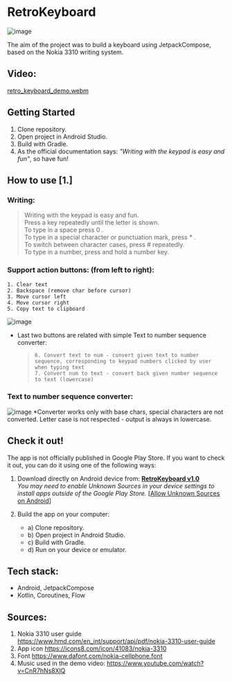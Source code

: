 # RetroKeyboard
![image](https://github.com/user-attachments/assets/c82b62e2-259d-45f9-900f-16910282c685)

The aim of the project was to build a keyboard using JetpackCompose, based on the Nokia 3310 writing system.

## Video:
[retro_keyboard_demo.webm](https://github.com/user-attachments/assets/aeed2d38-4122-4270-b748-dfceeecb4e9b)

## Getting Started
1. Clone repository.
2. Open project in Android Studio.
3. Build with Gradle.
4. As the official documentation says: <i>"Writing with the keypad is easy and fun"</i>, so have fun!

## How to use [1.]

### Writing: 

>Writing with the keypad is easy and fun. <br />
>Press a key repeatedly until the letter is shown. <br />
>To type in a space press 0 . <br />
>To type in a special character or punctuation mark, press * . <br />
>To switch between character cases, press # repeatedly. <br />
>To type in a number, press and hold a number key. <br />

### Support action buttons: (from left to right):
    1. Clear text
    2. Backspace (remove char before cursor)
    3. Move cursor left
    4. Move cursor right
    5. Copy text to clipboard
   ![image](https://github.com/user-attachments/assets/faef32f3-51ac-47bc-96b1-0b5f9b4f1a71)

 + Last two buttons are related with simple Text to number sequence converter:
   >     6. Convert text to num - convert given text to number sequence, corresponding to keypad numbers clicked by user when typing text
   >     7. Convert num to text - convert back given number sequence to text (lowercase)

### Text to number sequence converter:
![image](https://github.com/user-attachments/assets/f233a076-f153-4bd0-81fa-ba9db8b78212)
*Converter works only with base chars, special characters are not converted. Letter case is not respected - output is always in lowercase.


## Check it out!
The app is not officially published in Google Play Store. If you want to check it out, you can do it using one of the following ways:

1) Download directly on Android device from: <b>[RetroKeyboard v1.0](https://github.com/MatLeg25/RetroKeyboard/releases/download/v1.0/RetroKeyboard_v1.0.apk)</b> <br />
<i>You may need to enable Unknown Sources in your device settings to install apps outside of the Google Play Store.</i>  [[Allow Unknown Sources on Android](https://www.wikihow.com/Allow-Apps-from-Unknown-Sources-on-Android)]

2) Build the app on your computer:
   - a)  Clone repository.
   - b)  Open project in Android Studio.
   - c)  Build with Gradle.
   - d)  Run on your device or emulator.


## Tech stack:
- Android, JetpackCompose
- Kotlin, Coroutines, Flow

## Sources:
   1. Nokia 3310 user guide https://www.hmd.com/en_int/support/api/pdf/nokia-3310-user-guide
   2. App icon https://icons8.com/icon/41083/nokia-3310
   3. Font https://www.dafont.com/nokia-cellphone.font
   4. Music used in the demo video: https://www.youtube.com/watch?v=CnR7hNs8XlQ
